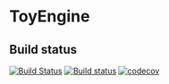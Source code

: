 # ToyEngine # 

## Build status
[![Build Status](https://travis-ci.org/DmitryKrutskikh/toygine.svg?branch=master)](https://travis-ci.org/DmitryKrutskikh/toygine)
[![Build status](https://ci.appveyor.com/api/projects/status/324us8hgbkrkuc6o/branch/master?svg=true)](https://ci.appveyor.com/project/DmitryKrutskikh/toygine/branch/master)
[![codecov](https://codecov.io/gh/DmitryKrutskikh/toygine/branch/master/graph/badge.svg)](https://codecov.io/gh/DmitryKrutskikh/toygine)

